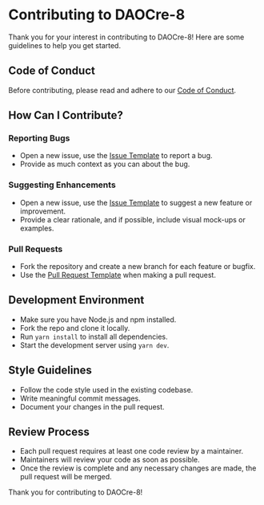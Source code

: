 # Contributing to DAOCre-8

Thank you for your interest in contributing to DAOCre-8! Here are some guidelines to help you get started.

## Code of Conduct

Before contributing, please read and adhere to our [Code of Conduct](CODE_OF_CONDUCT.md).

## How Can I Contribute?

### Reporting Bugs

- Open a new issue, use the [Issue Template](ISSUE_TEMPLATE.md) to report a bug.
- Provide as much context as you can about the bug.

### Suggesting Enhancements

- Open a new issue, use the [Issue Template](ISSUE_TEMPLATE.md) to suggest a new feature or improvement.
- Provide a clear rationale, and if possible, include visual mock-ups or examples.

### Pull Requests

- Fork the repository and create a new branch for each feature or bugfix.
- Use the [Pull Request Template](PULL_REQUEST_TEMPLATE.md) when making a pull request.

## Development Environment

- Make sure you have Node.js and npm installed.
- Fork the repo and clone it locally.
- Run `yarn install` to install all dependencies.
- Start the development server using `yarn dev`.

## Style Guidelines

- Follow the code style used in the existing codebase.
- Write meaningful commit messages.
- Document your changes in the pull request.

## Review Process

- Each pull request requires at least one code review by a maintainer.
- Maintainers will review your code as soon as possible.
- Once the review is complete and any necessary changes are made, the pull request will be merged.

Thank you for contributing to DAOCre-8!
